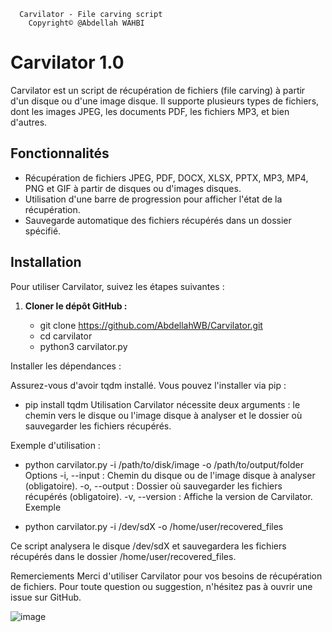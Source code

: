       Carvilator - File carving script 
        Copyright© @Abdellah WAHBI                         
# Carvilator 1.0

Carvilator est un script de récupération de fichiers (file carving) à partir d'un disque ou d'une image disque. Il supporte plusieurs types de fichiers, dont les images JPEG, les documents PDF, les fichiers MP3, et bien d'autres.

## Fonctionnalités

- Récupération de fichiers JPEG, PDF, DOCX, XLSX, PPTX, MP3, MP4, PNG et GIF à partir de disques ou d'images disques.
- Utilisation d'une barre de progression pour afficher l'état de la récupération.
- Sauvegarde automatique des fichiers récupérés dans un dossier spécifié.

## Installation

Pour utiliser Carvilator, suivez les étapes suivantes :

1. **Cloner le dépôt GitHub :**

   - git clone https://github.com/AbdellahWB/Carvilator.git
   - cd carvilator
   - python3 carvilator.py
  
  Installer les dépendances :

Assurez-vous d'avoir tqdm installé. Vous pouvez l'installer via pip :

   - pip install tqdm
Utilisation
Carvilator nécessite deux arguments : le chemin vers le disque ou l'image disque à analyser et le dossier où sauvegarder les fichiers récupérés.

Exemple d'utilisation :

   - python carvilator.py -i /path/to/disk/image -o /path/to/output/folder
Options
   -i, --input : Chemin du disque ou de l'image disque à analyser (obligatoire).
   -o, --output : Dossier où sauvegarder les fichiers récupérés (obligatoire).
   -v, --version : Affiche la version de Carvilator.
Exemple

   - python carvilator.py -i /dev/sdX -o /home/user/recovered_files
     
Ce script analysera le disque /dev/sdX et sauvegardera les fichiers récupérés dans le dossier /home/user/recovered_files.

Remerciements
Merci d'utiliser Carvilator pour vos besoins de récupération de fichiers. Pour toute question ou suggestion, n'hésitez pas à ouvrir une issue sur GitHub.

![image](https://github.com/AbdellahWB/Carvilator/assets/99265207/ab32cbb3-7b5f-4fb0-ba54-3d673ad42b80)
